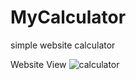 # MyCalculator

simple website calculator

Website View
![calculator](https://user-images.githubusercontent.com/83525234/183107729-cdcd3b20-6e4e-42cb-a6a4-12c173a28579.PNG)

